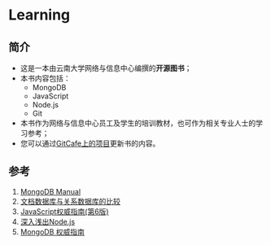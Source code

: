 # Learning

## 简介

- 这是一本由云南大学网络与信息中心编撰的**开源图书**；
- 本书内容包括：
    - MongoDB
    - JavaScript
    - Node.js
    - Git
- 本书作为网络与信息中心员工及学生的培训教材，也可作为相关专业人士的学习参考；
- 您可以通过[GitCafe上的项目](https://gitcafe.com/network_ynu/learning)更新书的内容。



## 参考

1. [MongoDB Manual](http://docs.mongodb.org/manual)
2. [文档数据库与关系数据库的比较](http://soft.chinabyte.com/275/7555275.shtml)
3. [JavaScript权威指南(第6版)](http://book.douban.com/subject/10549733/)
4. [深入浅出Node.js](http://book.douban.com/subject/25768396/)
5. [MongoDB 权威指南](http://book.douban.com/subject/6068947/)